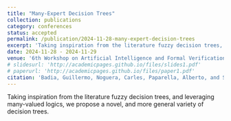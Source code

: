 ```yaml
---
title: "Many-Expert Decision Trees"
collection: publications
category: conferences
status: accepted
permalink: /publication/2024-11-28-many-expert-decision-trees
excerpt: 'Taking inspiration from the literature fuzzy decision trees, and leveraging many-valued logics, we propose a novel, and more general variety of decision trees.'
date: 2024-11-28 - 2024-11-29
venue: '6th Workshop on Artificial Intelligence and Formal Verification, Logic, Automata, and Synthesis (OVERLAY 2024), Bolzano, Italy, 28-39 November 2024.'
# slidesurl: 'http://academicpages.github.io/files/slides1.pdf'
# paperurl: 'http://academicpages.github.io/files/paper1.pdf'
citation: 'Badia, Guillermo, Noguera, Carles, Paparella, Alberto, and Sciavicco, Guido. (2024). &quot;Many-Expert Decision Trees.&quot; <i>6th Workshop on Artificial Intelligence and Formal Verification, Logic, Automata, and Synthesis (OVERLAY 2024), Bolzano, Italy, 28-39 November 2024.</i>. 1(1).'
---
```


Taking inspiration from the literature fuzzy decision trees, and leveraging many-valued logics, we propose a novel, and more general variety of decision trees.